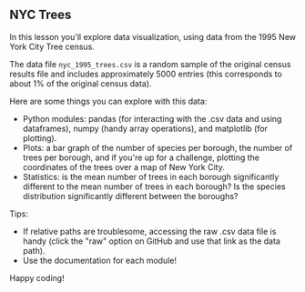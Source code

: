 ## NYC Trees
In this lesson you'll explore data visualization, using data from the 1995 New York City Tree census. 

The data file ```nyc_1995_trees.csv``` is a random sample of the original census results file and includes approximately 5000 entries (this corresponds to about 1% of the original census data). 

Here are some things you can explore with this data: 
* Python modules: pandas (for interacting with the .csv data and using dataframes), numpy (handy array operations), and matplotlib (for plotting).
* Plots: a bar graph of the number of species per borough, the number of trees per borough, and if you're up for a challenge, plotting the coordinates of the trees over a map of New York City. 
* Statistics: is the mean number of trees in each borough significantly different to the mean number of trees in each borough? Is the species distribution significantly different between the boroughs? 

Tips: 
* If relative paths are troublesome, accessing the raw .csv data file is handy (click the "raw" option on GitHub and use that link as the data path). 
* Use the documentation for each module!

Happy coding!
